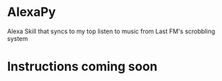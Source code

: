 # AlexaPy
Alexa Skill that syncs to my top listen to music from Last FM's scrobbling system

# Instructions coming soon
